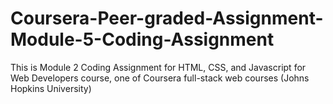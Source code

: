 # Coursera-Peer-graded-Assignment-Module-5-Coding-Assignment
This is Module 2 Coding Assignment for HTML, CSS, and Javascript for Web Developers course, one of Coursera full-stack web courses (Johns Hopkins University)
